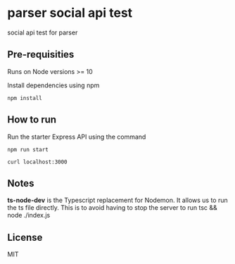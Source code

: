 # parser social api test
social api test for parser
## Pre-requisities 
Runs on Node versions >= 10 

Install dependencies using npm
```
npm install
```

## How to run
Run the starter Express API using the command
```
npm run start

curl localhost:3000
```

## Notes
**ts-node-dev** is the Typescript replacement for Nodemon. It allows us to run the ts file directly. This is to avoid having to stop the server to run tsc && node ./index.js

## License 
MIT
